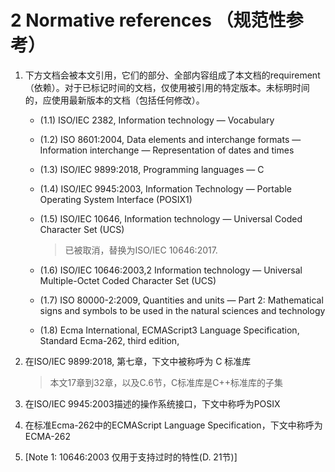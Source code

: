 # 2 Normative references （规范性参考）

1. 下方文档会被本文引用，它们的部分、全部内容组成了本文档的requirement（依赖）。对于已标记时间的文档，仅使用被引用的特定版本。未标明时间的，应使用最新版本的文档（包括任何修改）。
    - (1.1) ISO/IEC 2382, Information technology — Vocabulary
    
    - (1.2) ISO 8601:2004, Data elements and interchange formats — Information interchange — Representation of dates and times
    
    - (1.3) ISO/IEC 9899:2018, Programming languages — C
    
    - (1.4)  ISO/IEC 9945:2003, Information Technology — Portable Operating System Interface (POSIX1)
    
    - (1.5) ISO/IEC 10646, Information technology — Universal Coded Character Set (UCS)
    
        > 已被取消，替换为ISO/IEC 10646:2017.
    
    - (1.6) ISO/IEC 10646:2003,2 Information technology — Universal Multiple-Octet Coded Character Set (UCS)
    
    - (1.7)  ISO 80000-2:2009, Quantities and units — Part 2: Mathematical signs and symbols to be used in the natural sciences and technology
    
    - (1.8) Ecma International, ECMAScript3 Language Specification, Standard Ecma-262, third edition,

2. 在ISO/IEC 9899:2018, 第七章，下文中被称呼为 C 标准库

    > 本文17章到32章，以及C.6节，C标准库是C++标准库的子集

3. 在ISO/IEC 9945:2003描述的操作系统接口，下文中称呼为POSIX

4. 在标准Ecma-262中的ECMAScript Language Specification，下文中称呼为ECMA-262

5. [Note 1: 10646:2003 仅用于支持过时的特性(D. 21节)]
